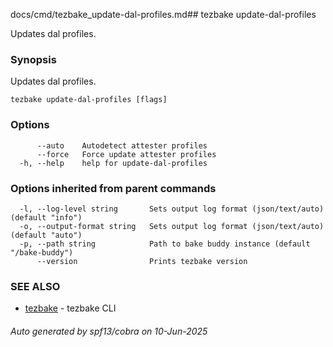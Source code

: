 docs/cmd/tezbake_update-dal-profiles.md## tezbake update-dal-profiles

Updates dal profiles.

### Synopsis

Updates dal profiles.

```
tezbake update-dal-profiles [flags]
```

### Options

```
      --auto    Autodetect attester profiles
      --force   Force update attester profiles
  -h, --help    help for update-dal-profiles
```

### Options inherited from parent commands

```
  -l, --log-level string       Sets output log format (json/text/auto) (default "info")
  -o, --output-format string   Sets output log format (json/text/auto) (default "auto")
  -p, --path string            Path to bake buddy instance (default "/bake-buddy")
      --version                Prints tezbake version
```

### SEE ALSO

* [tezbake](/tezbake/reference/cmd/tezbake)	 - tezbake CLI

###### Auto generated by spf13/cobra on 10-Jun-2025
